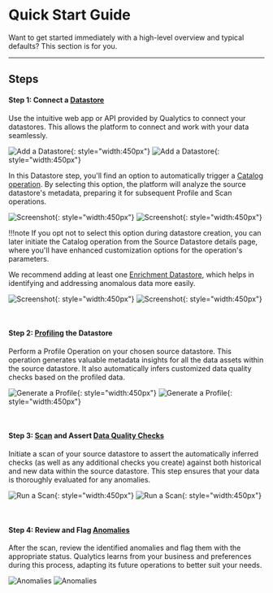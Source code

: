 # Quick Start Guide

Want to get started immediately with a high-level overview and typical defaults? This section is for you.

---

## Steps

#### Step 1: Connect a [Datastore](/userguide/glossary/#datastore)

Use the intuitive web app or API provided by Qualytics to connect your datastores. This allows the platform to connect and work with your data seamlessly.

![Add a Datastore](assets/datastores/form-light.png#only-light){: style="width:450px"}
![Add a Datastore](assets/datastores/form-dark.png#only-dark){: style="width:450px"}

In this Datastore step, you'll find an option to automatically trigger a [Catalog operation](/userguide/glossary/#catalog-operation). By selecting this option, the platform will analyze the source datastore's metadata, preparing it for subsequent Profile and Scan operations.

![Screenshot](assets/datastores/form-initiate-cataloging-light.png#only-light){: style="width:450px"}
![Screenshot](assets/datastores/form-initiate-cataloging-dark.png#only-dark){: style="width:450px"}

!!!note
    If you opt not to select this option during datastore creation, you can later initiate the Catalog operation from the Source Datastore details page, where you'll have enhanced customization options for the operation's parameters.

We recommend adding at least one [Enrichment Datastore](/userguide/glossary/#enrichment-datastore), which helps in identifying and addressing anomalous data more easily.

![Screenshot](assets/enrichment/form-light.png#only-light){: style="width:450px"}
![Screenshot](assets/enrichment/form-dark.png#only-dark){: style="width:450px"}

<br>

#### Step 2: [Profiling](/userguide/glossary/#profiling) the Datastore

Perform a Profile Operation on your chosen source datastore. This operation generates valuable metadata insights for all the data assets within the source datastore. It also automatically infers customized data quality checks based on the profiled data.

![Generate a Profile](assets/operations/operation-profile-light.png#only-light){: style="width:450px"}
![Generate a Profile](assets/operations/operation-profile-dark.png#only-dark){: style="width:450px"}

<br>

#### Step 3: [Scan](/userguide/glossary/#incremental-scan-operation) and Assert [Data Quality Checks](/userguide/glossary/#data-quality-check)

Initiate a scan of your source datastore to assert the automatically inferred checks (as well as any additional checks you create) against both historical and new data within the source datastore. This step ensures that your data is thoroughly evaluated for any anomalies.

![Run a Scan](assets/operations/operation-scan-light.png#only-light){: style="width:450px"}
![Run a Scan](assets/operations/operation-scan-dark.png#only-dark){: style="width:450px"}

<br>

#### Step 4: Review and Flag [Anomalies](/userguide/glossary/#anomaly)

After the scan, review the identified anomalies and flag them with the appropriate status. Qualytics learns from your business and preferences during this process, adapting its future operations to better suit your needs.

![Anomalies](assets/anomalies/anomaly-table-light.png#only-light)
![Anomalies](assets/anomalies/anomaly-table-dark.png#only-dark)

